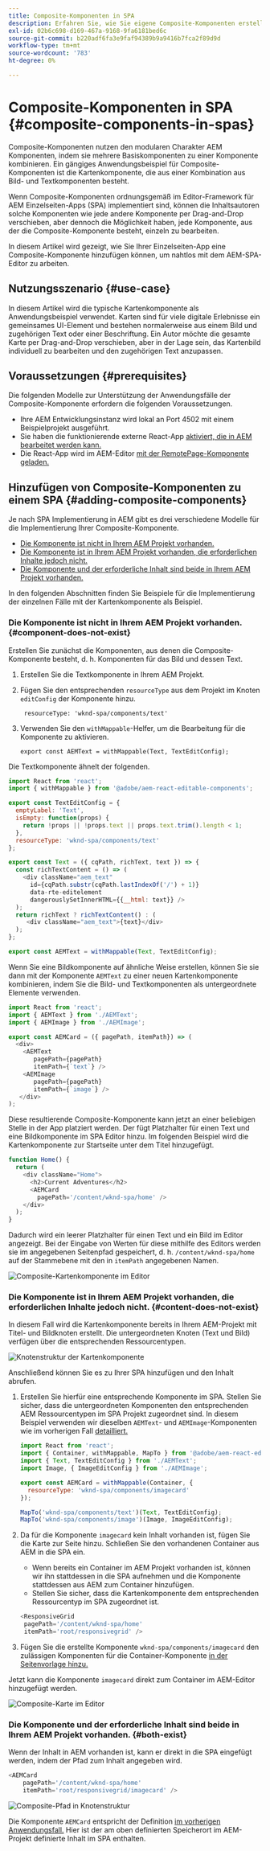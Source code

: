 ```yaml
---
title: Composite-Komponenten in SPA
description: Erfahren Sie, wie Sie eigene Composite-Komponenten erstellen, Komponenten aus anderen Komponenten, die mit dem AEM Single Page Application (SPA) Editor funktionieren.
exl-id: 02b6c698-d169-467a-9168-9fa6181bed6c
source-git-commit: b220adf6fa3e9faf94389b9a9416b7fca2f89d9d
workflow-type: tm+mt
source-wordcount: '783'
ht-degree: 0%

---
```


# Composite-Komponenten in SPA {#composite-components-in-spas}

Composite-Komponenten nutzen den modularen Charakter AEM Komponenten, indem sie mehrere Basiskomponenten zu einer Komponente kombinieren. Ein gängiges Anwendungsbeispiel für Composite-Komponenten ist die Kartenkomponente, die aus einer Kombination aus Bild- und Textkomponenten besteht.

Wenn Composite-Komponenten ordnungsgemäß im Editor-Framework für AEM Einzelseiten-Apps (SPA) implementiert sind, können die Inhaltsautoren solche Komponenten wie jede andere Komponente per Drag-and-Drop verschieben, aber dennoch die Möglichkeit haben, jede Komponente, aus der die Composite-Komponente besteht, einzeln zu bearbeiten.

In diesem Artikel wird gezeigt, wie Sie Ihrer Einzelseiten-App eine Composite-Komponente hinzufügen können, um nahtlos mit dem AEM-SPA-Editor zu arbeiten.

## Nutzungsszenario   {#use-case}

In diesem Artikel wird die typische Kartenkomponente als Anwendungsbeispiel verwendet. Karten sind für viele digitale Erlebnisse ein gemeinsames UI-Element und bestehen normalerweise aus einem Bild und zugehörigen Text oder einer Beschriftung. Ein Autor möchte die gesamte Karte per Drag-and-Drop verschieben, aber in der Lage sein, das Kartenbild individuell zu bearbeiten und den zugehörigen Text anzupassen.

## Voraussetzungen {#prerequisites}

Die folgenden Modelle zur Unterstützung der Anwendungsfälle der Composite-Komponente erfordern die folgenden Voraussetzungen.

* Ihre AEM Entwicklungsinstanz wird lokal an Port 4502 mit einem Beispielprojekt ausgeführt.
* Sie haben die funktionierende externe React-App [aktiviert, die in AEM bearbeitet werden kann.](spa-edit-external.md)
* Die React-App wird im AEM-Editor [mit der RemotePage-Komponente geladen.](spa-remote-page.md)

## Hinzufügen von Composite-Komponenten zu einem SPA {#adding-composite-components}

Je nach SPA Implementierung in AEM gibt es drei verschiedene Modelle für die Implementierung Ihrer Composite-Komponente.

* [Die Komponente ist nicht in Ihrem AEM Projekt vorhanden.](#component-does-not-exist)
* [Die Komponente ist in Ihrem AEM Projekt vorhanden, die erforderlichen Inhalte jedoch nicht.](#content-does-not-exist)
* [Die Komponente und der erforderliche Inhalt sind beide in Ihrem AEM Projekt vorhanden.](#both-exist)

In den folgenden Abschnitten finden Sie Beispiele für die Implementierung der einzelnen Fälle mit der Kartenkomponente als Beispiel.

### Die Komponente ist nicht in Ihrem AEM Projekt vorhanden. {#component-does-not-exist}

Erstellen Sie zunächst die Komponenten, aus denen die Composite-Komponente besteht, d. h. Komponenten für das Bild und dessen Text.

1. Erstellen Sie die Textkomponente in Ihrem AEM Projekt.
1. Fügen Sie den entsprechenden `resourceType` aus dem Projekt im Knoten `editConfig` der Komponente hinzu.

   ```text
    resourceType: 'wknd-spa/components/text' 
   ```

1. Verwenden Sie den `withMappable`-Helfer, um die Bearbeitung für die Komponente zu aktivieren.

   ```text
   export const AEMText = withMappable(Text, TextEditConfig); 
   ```

Die Textkomponente ähnelt der folgenden.

```javascript
import React from 'react';
import { withMappable } from '@adobe/aem-react-editable-components';

export const TextEditConfig = {
  emptyLabel: 'Text',
  isEmpty: function(props) {
    return !props || !props.text || props.text.trim().length < 1;
  },
  resourceType: 'wknd-spa/components/text'
};

export const Text = ({ cqPath, richText, text }) => {
  const richTextContent = () => (
    <div className="aem_text"
      id={cqPath.substr(cqPath.lastIndexOf('/') + 1)}
      data-rte-editelement
      dangerouslySetInnerHTML={{__html: text}} />
  );
  return richText ? richTextContent() : (
     <div className="aem_text">{text}</div>
  );
};

export const AEMText = withMappable(Text, TextEditConfig);
```

Wenn Sie eine Bildkomponente auf ähnliche Weise erstellen, können Sie sie dann mit der Komponente `AEMText` zu einer neuen Kartenkomponente kombinieren, indem Sie die Bild- und Textkomponenten als untergeordnete Elemente verwenden.

```javascript
import React from 'react';
import { AEMText } from './AEMText';
import { AEMImage } from './AEMImage';

export const AEMCard = ({ pagePath, itemPath}) => (
  <div>
    <AEMText
       pagePath={pagePath}
       itemPath={`text`} />
    <AEMImage
       pagePath={pagePath}
       itemPath={`image`} />
   </div>
);
```

Diese resultierende Composite-Komponente kann jetzt an einer beliebigen Stelle in der App platziert werden. Der fügt Platzhalter für einen Text und eine Bildkomponente im SPA Editor hinzu. Im folgenden Beispiel wird die Kartenkomponente zur Startseite unter dem Titel hinzugefügt.

```javascript
function Home() {
  return (
    <div className="Home">
      <h2>Current Adventures</h2>
      <AEMCard
        pagePath='/content/wknd-spa/home' />
    </div>
  );
}
```

Dadurch wird ein leerer Platzhalter für einen Text und ein Bild im Editor angezeigt. Bei der Eingabe von Werten für diese mithilfe des Editors werden sie im angegebenen Seitenpfad gespeichert, d. h. `/content/wknd-spa/home` auf der Stammebene mit den in `itemPath` angegebenen Namen.

![Composite-Kartenkomponente im Editor](assets/composite-card.png)

### Die Komponente ist in Ihrem AEM Projekt vorhanden, die erforderlichen Inhalte jedoch nicht. {#content-does-not-exist}

In diesem Fall wird die Kartenkomponente bereits in Ihrem AEM-Projekt mit Titel- und Bildknoten erstellt. Die untergeordneten Knoten (Text und Bild) verfügen über die entsprechenden Ressourcentypen.

![Knotenstruktur der Kartenkomponente](assets/composite-node-structure.png)

Anschließend können Sie es zu Ihrer SPA hinzufügen und den Inhalt abrufen.

1. Erstellen Sie hierfür eine entsprechende Komponente im SPA. Stellen Sie sicher, dass die untergeordneten Komponenten den entsprechenden AEM Ressourcentypen im SPA Projekt zugeordnet sind. In diesem Beispiel verwenden wir dieselben `AEMText`- und `AEMImage`-Komponenten wie im vorherigen Fall [detailliert.](#component-does-not-exist)

   ```javascript
   import React from 'react';
   import { Container, withMappable, MapTo } from '@adobe/aem-react-editable-components';
   import { Text, TextEditConfig } from './AEMText';
   import Image, { ImageEditConfig } from './AEMImage';
   
   export const AEMCard = withMappable(Container, {
     resourceType: 'wknd-spa/components/imagecard'
   });
   
   MapTo('wknd-spa/components/text')(Text, TextEditConfig);
   MapTo('wknd-spa/components/image')(Image, ImageEditConfig);
   ```

1. Da für die Komponente `imagecard` kein Inhalt vorhanden ist, fügen Sie die Karte zur Seite hinzu. Schließen Sie den vorhandenen Container aus AEM in die SPA ein.
   * Wenn bereits ein Container im AEM Projekt vorhanden ist, können wir ihn stattdessen in die SPA aufnehmen und die Komponente stattdessen aus AEM zum Container hinzufügen.
   * Stellen Sie sicher, dass die Kartenkomponente dem entsprechenden Ressourcentyp im SPA zugeordnet ist.

   ```javascript
   <ResponsiveGrid
    pagePath='/content/wknd-spa/home'
    itemPath='root/responsivegrid' />
   ```

1. Fügen Sie die erstellte Komponente `wknd-spa/components/imagecard` den zulässigen Komponenten für die Container-Komponente [in der Seitenvorlage hinzu.](/help/sites-authoring/templates.md)

Jetzt kann die Komponente `imagecard` direkt zum Container im AEM-Editor hinzugefügt werden.

![Composite-Karte im Editor](assets/composite-card.gif)

### Die Komponente und der erforderliche Inhalt sind beide in Ihrem AEM Projekt vorhanden. {#both-exist}

Wenn der Inhalt in AEM vorhanden ist, kann er direkt in die SPA eingefügt werden, indem der Pfad zum Inhalt angegeben wird.

```javascript
<AEMCard
    pagePath='/content/wknd-spa/home'
    itemPath='root/responsivegrid/imagecard' />
```

![Composite-Pfad in Knotenstruktur](assets/composite-path.png)

Die Komponente `AEMCard` entspricht der Definition [im vorherigen Anwendungsfall.](#content-does-not-exist) Hier ist der am oben definierten Speicherort im AEM-Projekt definierte Inhalt im SPA enthalten.
